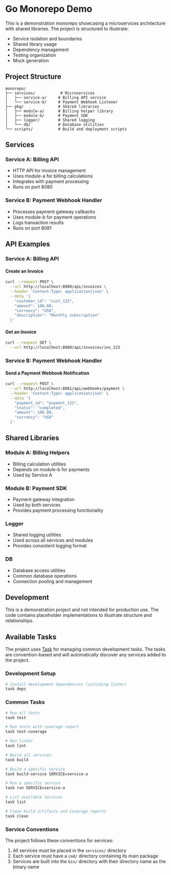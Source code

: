 # Go Monorepo Demo

This is a demonstration monorepo showcasing a microservices architecture with shared libraries. The project is structured to illustrate:

- Service isolation and boundaries
- Shared library usage
- Dependency management
- Testing organization
- Mock generation

## Project Structure

```
monorepo/
├── services/           # Microservices
│   ├── service-a/     # Billing API service
│   └── service-b/     # Payment Webhook Listener
├── pkg/               # Shared libraries
│   ├── module-a/      # Billing helper library
│   ├── module-b/      # Payment SDK
│   ├── logger/        # Shared logging
│   └── db/            # Database utilities
└── scripts/           # Build and deployment scripts
```

## Services

### Service A: Billing API
- HTTP API for invoice management
- Uses module-a for billing calculations
- Integrates with payment processing
- Runs on port 8080

### Service B: Payment Webhook Handler
- Processes payment gateway callbacks
- Uses module-b for payment operations
- Logs transaction results
- Runs on port 8081

## API Examples

### Service A: Billing API

#### Create an Invoice
```sh
curl --request POST \
  --url http://localhost:8080/api/invoices \
  --header 'Content-Type: application/json' \
  --data '{
    "customer_id": "cust_123",
    "amount": 100.00,
    "currency": "USD",
    "description": "Monthly subscription"
  }'
```

#### Get an Invoice
```sh
curl --request GET \
  --url http://localhost:8080/api/invoices/inv_123
```

### Service B: Payment Webhook Handler

#### Send a Payment Webhook Notification
```sh
curl --request POST \
  --url http://localhost:8081/api/webhooks/payment \
  --header 'Content-Type: application/json' \
  --data '{
    "payment_id": "payment_123",
    "status": "completed",
    "amount": 100.00,
    "currency": "USD"
  }'
```

## Shared Libraries

### Module A: Billing Helpers
- Billing calculation utilities
- Depends on module-b for payments
- Used by Service A

### Module B: Payment SDK
- Payment gateway integration
- Used by both services
- Provides payment processing functionality

### Logger
- Shared logging utilities
- Used across all services and modules
- Provides consistent logging format

### DB
- Database access utilities
- Common database operations
- Connection pooling and management

## Development

This is a demonstration project and not intended for production use. The code contains placeholder implementations to illustrate structure and relationships. 

## Available Tasks

The project uses [Task](https://taskfile.dev/) for managing common development tasks. The tasks are convention-based and will automatically discover any services added to the project.

### Development Setup

```sh
# Install development dependencies (including linter)
task deps
```

### Common Tasks

```sh
# Run all tests
task test

# Run tests with coverage report
task test-coverage

# Run linter
task lint

# Build all services
task build

# Build a specific service
task build-service SERVICE=service-a

# Run a specific service
task run SERVICE=service-a

# List available services
task list

# Clean build artifacts and coverage reports
task clean
```

### Service Conventions

The project follows these conventions for services:

1. All services must be placed in the `services/` directory
2. Each service must have a `cmd/` directory containing its main package
3. Services are built into the `bin/` directory with their directory name as the binary name
